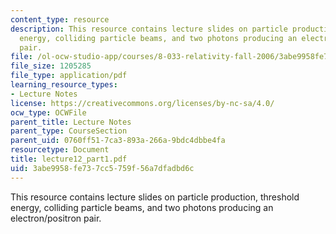 ```yaml
---
content_type: resource
description: This resource contains lecture slides on particle production, threshold
  energy, colliding particle beams, and two photons producing an electron/positron
  pair.
file: /ol-ocw-studio-app/courses/8-033-relativity-fall-2006/3abe9958fe737cc5759f56a7dfadbd6c_lecture12_part1.pdf
file_size: 1205285
file_type: application/pdf
learning_resource_types:
- Lecture Notes
license: https://creativecommons.org/licenses/by-nc-sa/4.0/
ocw_type: OCWFile
parent_title: Lecture Notes
parent_type: CourseSection
parent_uid: 0760ff51-7ca3-893a-266a-9bdc4dbbe4fa
resourcetype: Document
title: lecture12_part1.pdf
uid: 3abe9958-fe73-7cc5-759f-56a7dfadbd6c
---
```

This resource contains lecture slides on particle production, threshold energy, colliding particle beams, and two photons producing an electron/positron pair.